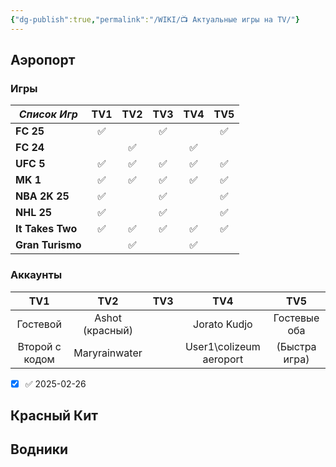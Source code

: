```yaml
---
{"dg-publish":true,"permalink":"/WIKI/📺 Актуальные игры на TV/"}
---
```


## Аэропорт
### Игры

| ***Список Игр*** |    **TV1**     |     **TV2**     | **TV3** |         **TV4**         |    **TV5**    |
| ---------------- | :------------: | :-------------: | :-----: | :---------------------: | :-----------: |
| **FC 25**        |       ✅        |                 |    ✅    |                         |       ✅       |
| **FC 24**        |                |        ✅        |         |            ✅            |               |
| **UFC 5**        |       ✅        |        ✅        |    ✅    |            ✅            |       ✅       |
| **MK 1**         |       ✅        |        ✅        |    ✅    |            ✅            |       ✅       |
| **NBA 2K 25**    |       ✅        |                 |    ✅    |                         |       ✅       |
| **NHL 25**       |       ✅        |                 |    ✅    |                         |       ✅       |
| **It Takes Two** |       ✅        |        ✅        |    ✅    |            ✅            |       ✅       |
| **Gran Turismo** |                |        ✅        |         |            ✅            |               |
### Аккаунты

|      **TV1**       |       **TV2**       | **TV3** |           **TV4**           |      **TV5**      |
| :------------: | :-------------: | :-: | :---------------------: | :-----------: |
|    Гостевой    | Ashot (красный) |     |      Jorato Kudjo       | Гостевые оба  |
| Второй с кодом |  Maryrainwater  |     | User1\colizeum aeroport | (Быстра игра) |


- [x]  ✅ 2025-02-26
## Красный Кит

## Водники
